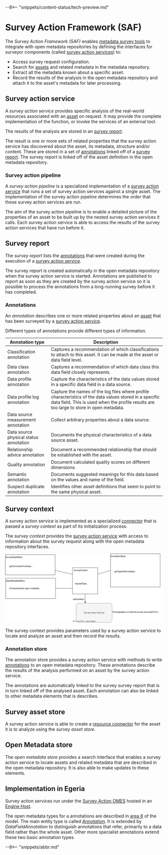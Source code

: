 <!-- SPDX-License-Identifier: CC-BY-4.0 -->
<!-- Copyright Contributors to the Egeria project. -->

--8<-- "snippets/content-status/tech-preview.md"

# Survey Action Framework (SAF)
  
The *Survey Action Framework (SAF)* enables [metadata survey tools](/features/discovery-and-stewardship) to integrate with open metadata repositories by defining the interfaces for surveyor components (called [survey action services](#survey-action-service)) to:

- Access survey request configuration.
- Search for [assets](/concepts/asset) and related metadata in the metadata repository.
- Extract all the metadata known about a specific asset.
- Record the results of the analysis in the open metadata repository and attach it to the asset's metadata for later processing.


## Survey action service

A *survey action service* provides specific analysis of the real-world resources associated with an [asset](/concepts/asset) on request.  It may provide the complete implementation of the function, or invoke the services of an external tool.

The results of the analysis are stored in an [*survey report*](#survey-report).

The result is one or more sets of related properties that the survey action service has discovered about the asset, its metadata, structure and/or content. These are stored in a set of [annotations](#annotations) linked off of a [survey report](#survey-report). The survey report is linked off of the asset definition in the open metadata repository.


### Survey action pipeline

A *survey action pipeline* is a specialized implementation of a [survey action service](#survey-action-service) that runs a set of survey action services against a single asset. The implementation of the survey action pipeline determines the order that these survey action services are run.

The aim of the survey action pipeline is to enable a detailed picture of the properties of an asset to be built up by the nested survey action services it calls. Each survey action service is able to access the results of the survey action services that have run before it.


## Survey report

The *survey report* lists the [annotations](#annotations) that were created during the execution of a [survey action service](#survey-action-service).

The survey report is created automatically in the open metadata repository when the survey action service is started.  Annotations are published to report as soon as they are created by the survey action service so it is possible to process the annotations from a long-running survey before it has completed.

### Annotations

An *annotation* describes one or more related properties about an [asset](/concepts/asset) that has been surveyed by a [survey action service](#survey-action-service).

Different types of annotations provide different types of information.

| Annotation type | Description |
|---|---|
| Classification annotation | Captures a recommendation of which classifications to attach to this asset. It can be made at the asset or data field level. |
| Data class annotation | Captures a recommendation of which data class this data field closely represents. |
| Data profile annotation | Capture the characteristics of the data values stored in a specific data field in a data source. |
| Data profile log annotation | Capture the names of the log files where profile characteristics of the data values stored in a specific data field. This is used when the profile results are too large to store in open metadata. |
| Data source measurement annotation | Collect arbitrary properties about a data source. |
| Data source physical status annotation | Documents the physical characteristics of a data source asset. |
| Relationship advice annotation | Document a recommended relationship that should be established with the asset. |
| Quality annotation | Document calculated quality scores on different dimensions. |
| Semantic annotation | Documents suggested meanings for this data based on the values and name of the field. |
| Suspect duplicate annotation | Identifies other asset definitions that seem to point to the same physical asset. |

## Survey context

A survey action service is implemented as a specialized [connector](/concepts/connector) that is passed a *survey context* as part of its initialization process.

The *survey context* provides the [survey action service](#survey-action-service) with access to information about the survey request along with the open metadata repository interfaces.

![Survey context](survey-context.svg)

The survey context provides parameters used by a survey action service to locate and analyze an asset and then record the results.  

### Annotation store

The annotation store provides a survey action service with methods to write [annotations](#annotation) to an open metadata repository. These annotations describe the results of the analysis performed on an asset by the survey action service.

The annotations are automatically linked to the survey survey report that is in turn linked off of the analysed asset.  Each annotation can also be linked to other metadata elements that is describes.

## Survey asset store

A survey action service is able to create a [resource connector](/concepts/digital-resource-connector) for the asset it is to analyze using the *survey asset store*.

## Open Metadata store

The *open metadata store* provides a search interface that enables a survey action service to locate assets and related metadata that are described in the open metadata repository.  It is also able to make updates to these elements.

## Implementation in Egeria

Survey action services run under the [Survey Action OMES](/services/omes/survey-action/overview) hosted in an [Engine Host](/concepts/engine-host).

The open metadata types for a annotations are described in [area 6](/types/6) of the model.  The main entity type is called [*Annotation*](/types/6/0610-Annotations). It is extended by *DataFieldAnnotation* to distinguish annotations that refer, primarily to a data field rather than the whole asset. Other more specialist annotations extend these two basic annotation types.

--8<-- "snippets/abbr.md"
